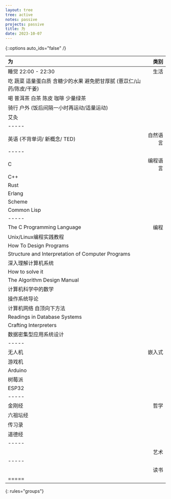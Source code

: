 ```yaml
---
layout: tree
tree: active
notes: passive
projects: passive
title: 为
date: 2023-10-07
---
```



{::options auto_ids="false" /}


| 为                                                                            | 类别       |
|:------------------------------------------------------------------------------|-----------:|
| 睡觉 22:00 - 22:30                                                            | 生活       |
| 吃 蔬菜 适量蛋白质 含糖少的水果 避免肥甘厚腻 (薏苡仁/山药/陈皮/干姜)          |            |
| 喝 普洱茶 白茶 陈皮 咖啡 少量绿茶                                             |            |
| 骑行 户外 (饭后间隔一小时再运动/适量运动)                                     |            |
| 艾灸                                                                          |            |
|-----
| 英语 (不背单词/ 新概念/ TED)                                                  | 自然语言   |
|-----
| C                                                                             | 编程语言   |
| C++                                                                           |            |
| Rust                                                                          |            |
| Erlang                                                                        |            |
| Scheme                                                                        |            |
| Common Lisp                                                                   |            |
|-----
| The C Programming Language                                                    | 编程       |
| Unix/Linux编程实践教程                                                        |            |
| How To Design Programs                                                        |            |
| Structure and Interpretation of Computer Programs                             |            |
| 深入理解计算机系统                                                            |            |
| How to solve it                                                               |            |
| The Algorithm Design Manual                                                   |            |
| 计算机科学中的数学                                                            |            |
| 操作系统导论                                                                  |            |
| 计算机网络 自顶向下方法                                                       |            |
| Readings in Database Systems                                                  |            |
| Crafting Interpreters                                                         |            |
| 数据密集型应用系统设计                                                        |            |
|-----
| 无人机                                                                        | 嵌入式     |
| 游戏机                                                                        |            |
| Arduino                                                                       |            |
| 树莓派                                                                        |            |
| ESP32                                                                         |            |
|-----
| 金刚经                                                                        | 哲学       |
| 六祖坛经                                                                      |            |
| 传习录                                                                        |            |
| 道德经                                                                        |            |
|-----
|                                                                               | 艺术       |
|-----
|                                                                               | 读书       |
|=====
{: rules="groups"}

